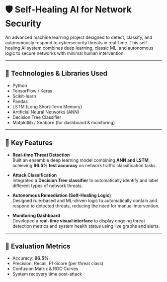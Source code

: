 # 🛡️ Self-Healing AI for Network Security

An advanced machine learning project designed to detect, classify, and autonomously respond to cybersecurity threats in real-time. This self-healing AI system combines deep learning, classic ML, and autonomous logic to secure networks with minimal human intervention.

---

## 🧰 Technologies & Libraries Used

- Python
- TensorFlow / Keras
- Scikit-learn
- Pandas
- LSTM (Long Short-Term Memory)
- Artificial Neural Networks (ANN)
- Decision Tree Classifier
- Matplotlib / Seaborn (for dashboard & monitoring)

---

## 🚨 Key Features

- **Real-time Threat Detection**  
  Built an ensemble deep learning model combining **ANN and LSTM**, achieving **96.5% test accuracy** on network traffic classification tasks.

- **Attack Classification**  
  Integrated a **Decision Tree classifier** to automatically identify and label different types of network threats.

- **Autonomous Remediation (Self-Healing Logic)**  
  Designed rule-based and ML-driven logic to automatically contain and respond to detected threats, reducing the need for manual intervention.

- **Monitoring Dashboard**  
  Developed a **real-time visual interface** to display ongoing threat detection metrics and system health status using live graphs and alerts.

---

## 🧪 Evaluation Metrics

- Accuracy: **96.5%**
- Precision, Recall, F1-Score (per threat class)
- Confusion Matrix & ROC Curves
- System recovery time post-attack
